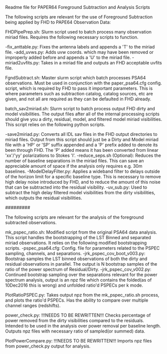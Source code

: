 Readme file for PAPER64 Foreground Subtraction and Analysis Scripts

The following scripts are relevant for the use of Foreground Subtraction being applied by FHD to PAPE64 Observation Data:

FHDPipePrep.sh:
Slurm script used to batch process many observation miriad files. Requires the following necessary scripts
to function.

   -fix_anttable.py: Fixes the antenna labels and appends a 'T' to the miriad file.
   -add_uvws.py: Adds uvw coords. which may have been removed or improperly added before and appends a 'U' to the miriad file.
   -miriad2uvfits.py: Takes in a miriad file and outputs an FHD acceptable uvfits file.
   
FgndSubtract.sh:
Master slurm script which batch processes PSA64 observations. Must be used in conjunction with the paper_psa64.cfg config. script,
which is required by FHD to pass it important parameters. This is where parameters such as subtraction catalog, catalog sources, etc
are given, and not all are required as they can be defaulted in FHD already.

batch_sav2miriad.sh:
Slurm script to batch process output FHD dirty and model visibilities. The output files after all of the internal processing scripts
should give you a dirty, residual, model, and filtered model miriad visibilities. This script relies on the following python scripts.

   -save2miriad.py: Converts all IDL sav files in the FHD output directories to miriad files. Output from this script should just be 
   		    a Dirty and Model miriad file with a 'HP' or 'SP' suffix appended and a 'P' prefix added to denote its been through
		    FHD. The 'P' added means it has been converted from linear 'xx'/'yy' polarizations to Stokes 'I'.
   -reduce_seps.sh (Optional): Reduces the number of baseline separations in the miriad files. This can save an appreciable amount of
   		   	       space if the analysis only requires e.g. 30m baselines.
   -ModelDelayFilter.py: Applies a wideband filter to delays outside of the horizon limit for a specific baseline type. This is necessary
   		       to remove high delay noise introduced by FHD, and to reduce the amount of this noise that can be subtracted into
		       the residual visibility.
   -uv_sub.py: Used to subtract the high delay filtered model visibilities from the dirty visibilities, which outputs the residual 
   	       visibilities.

#########

The following scripts are relevant for the analysis of the foreground subtracted observations.

mk_pspec_ratio.sh: Modified script from the original PSA64 data analysis. This script handles the bootstrapping of the LST Binned and 
		   separated miriad observations. It relies on the following modified bootstrapping scripts.
   -pspec_psa64.cfg: Config. file for parameters related to the PSPEC sampling, channels, and separations.
   -jrk_pspec_cov_boot_v003.py: Bootstrap samples the LST binned observations of both the dirty and residual observations in parallel.
   				The output is N bootstrap samples of the ratio of the power spectrum of Residual/Dirty.
   -jrk_pspec_cov_v002.py: Continued bootstrap sampling over the separations relevant for the power spectrum analysis, output is an npz
   			   file which contains the folded(as of 10Dec2016 this is wrong) and unfolded ratio'd PSPECs per k mode.


PlotRatioPSPEC.py: Takes output npz from the mk_pspec_ratio.sh process, and plots the ratio'd PSPECs. Has the ability to compare over multiple
		   channel ranges (redshifts).

power_check.py: !!!NEEDS TO BE REWRITTEN!!! Checks percentage of power removed from the dirty visibilities compared to the residuals. Intended
		to be used in the analysis over power removal per baseline length. Outputs npz files with necessary ratio of sampled(or summed) data.

PlotPowerCompare.py: !!!NEEDS TO BE REWRITTEN!!! Imports npz files from power_check.py output for analysis.